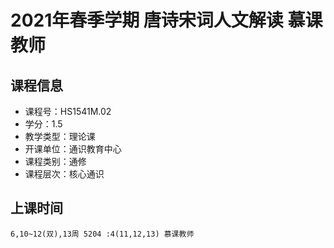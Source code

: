 # 2021年春季学期 唐诗宋词人文解读 慕课教师






## 课程信息

- 课程号：HS1541M.02
- 学分：1.5
- 教学类型：理论课
- 开课单位：通识教育中心
- 课程类别：通修
- 课程层次：核心通识

## 上课时间

```
6,10~12(双),13周 5204 :4(11,12,13) 慕课教师
```

